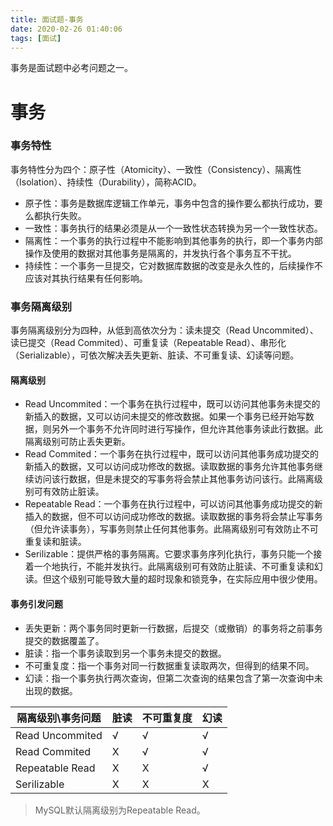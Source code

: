 ```yaml
---
title: 面试题-事务
date: 2020-02-26 01:40:06
tags: [面试]
---
```


事务是面试题中必考问题之一。

<!--more-->

# 事务
### 事务特性
事务特性分为四个：原子性（Atomicity）、一致性（Consistency）、隔离性（Isolation）、持续性（Durability），简称ACID。
- 原子性：事务是数据库逻辑工作单元，事务中包含的操作要么都执行成功，要么都执行失败。
- 一致性：事务执行的结果必须是从一个一致性状态转换为另一个一致性状态。
- 隔离性：一个事务的执行过程中不能影响到其他事务的执行，即一个事务内部操作及使用的数据对其他事务是隔离的，并发执行各个事务互不干扰。
- 持续性：一个事务一旦提交，它对数据库数据的改变是永久性的，后续操作不应该对其执行结果有任何影响。
### 事务隔离级别
事务隔离级别分为四种，从低到高依次分为：读未提交（Read Uncommited）、读已提交（Read Commited）、可重复读（Repeatable Read）、串形化（Serializable），可依次解决丢失更新、脏读、不可重复读、幻读等问题。
#### 隔离级别
- Read Uncommited：一个事务在执行过程中，既可以访问其他事务未提交的新插入的数据，又可以访问未提交的修改数据。如果一个事务已经开始写数据，则另外一个事务不允许同时进行写操作，但允许其他事务读此行数据。此隔离级别可防止丢失更新。
- Read Commited：一个事务在执行过程中，既可以访问其他事务成功提交的新插入的数据，又可以访问成功修改的数据。读取数据的事务允许其他事务继续访问该行数据，但是未提交的写事务将会禁止其他事务访问该行。此隔离级别可有效防止脏读。
- Repeatable Read：一个事务在执行过程中，可以访问其他事务成功提交的新插入的数据，但不可以访问成功修改的数据。读取数据的事务将会禁止写事务（但允许读事务），写事务则禁止任何其他事务。此隔离级别可有效防止不可重复读和脏读。
- Serilizable：提供严格的事务隔离。它要求事务序列化执行，事务只能一个接着一个地执行，不能并发执行。此隔离级别可有效防止脏读、不可重复读和幻读。但这个级别可能导致大量的超时现象和锁竞争，在实际应用中很少使用。
#### 事务引发问题
- 丢失更新：两个事务同时更新一行数据，后提交（或撤销）的事务将之前事务提交的数据覆盖了。
- 脏读：指一个事务读取到另一个事务未提交的数据。
- 不可重复度：指一个事务对同一行数据重复读取两次，但得到的结果不同。
- 幻读：指一个事务执行两次查询，但第二次查询的结果包含了第一次查询中未出现的数据。

|隔离级别\事务问题|脏读|不可重复度|幻读|
|-|-|-|-|
|Read Uncommited|√|√|√|
|Read Commited|X|√|√|
|Repeatable Read|X|X|√|
|Serilizable|X|X|X|

> MySQL默认隔离级别为Repeatable Read。